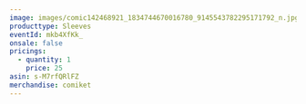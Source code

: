 ```yaml
---
image: images/comic142468921_1834744670016780_9145543782295171792_n.jpg
producttype: Sleeves
eventId: mkb4XfKk_
onsale: false
pricings:
  - quantity: 1
    price: 25
asin: s-M7rfQRlFZ
merchandise: comiket
---
```

